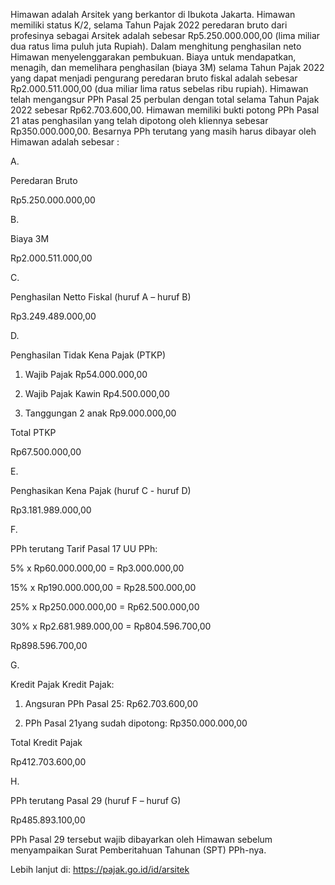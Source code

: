 Himawan adalah Arsitek yang berkantor di Ibukota Jakarta. Himawan memiliki status K/2, selama Tahun Pajak 2022 peredaran bruto dari profesinya sebagai Arsitek adalah sebesar Rp5.250.000.000,00 (lima miliar dua ratus lima puluh juta Rupiah). Dalam menghitung penghasilan neto Himawan menyelenggarakan pembukuan. Biaya untuk mendapatkan, menagih, dan memelihara penghasilan (biaya 3M) selama Tahun Pajak 2022 yang dapat menjadi pengurang peredaran bruto fiskal adalah sebesar Rp2.000.511.000,00 (dua miliar lima ratus sebelas ribu rupiah). Himawan telah mengangsur PPh Pasal 25 perbulan dengan total selama Tahun Pajak 2022 sebesar Rp62.703.600,00. Himawan memiliki bukti potong PPh Pasal 21 atas penghasilan yang telah dipotong oleh kliennya sebesar Rp350.000.000,00. Besarnya PPh terutang yang masih harus dibayar oleh Himawan adalah sebesar :

A.

Peredaran Bruto

Rp5.250.000.000,00

B.

Biaya 3M

Rp2.000.511.000,00

C.

Penghasilan Netto Fiskal (huruf A – huruf B)

Rp3.249.489.000,00

D.

Penghasilan Tidak Kena Pajak (PTKP)

1. Wajib Pajak Rp54.000.000,00

2. Wajib Pajak Kawin Rp4.500.000,00

3. Tanggungan 2 anak Rp9.000.000,00

Total PTKP

Rp67.500.000,00

E.

Penghasikan Kena Pajak (huruf C - huruf D)

Rp3.181.989.000,00

F.

PPh terutang Tarif Pasal 17 UU PPh:

5% x Rp60.000.000,00 = Rp3.000.000,00

15% x Rp190.000.000,00 = Rp28.500.000,00

25% x Rp250.000.000,00 = Rp62.500.000,00

30% x Rp2.681.989.000,00 = Rp804.596.700,00

Rp898.596.700,00

G.

Kredit Pajak Kredit Pajak:

1. Angsuran PPh Pasal 25: Rp62.703.600,00

2. PPh Pasal 21yang sudah dipotong: Rp350.000.000,00

Total Kredit Pajak

Rp412.703.600,00

H.

PPh terutang Pasal 29 (huruf F – huruf G)

Rp485.893.100,00

PPh Pasal 29 tersebut wajib dibayarkan oleh Himawan sebelum menyampaikan Surat Pemberitahuan Tahunan (SPT) PPh-nya.

Lebih lanjut di: https://pajak.go.id/id/arsitek